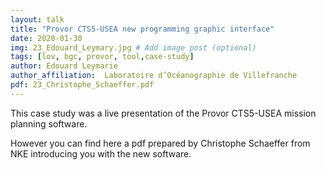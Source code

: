 ```yaml
---
layout: talk
title: "Provor CTS5-USEA new programming graphic interface"
date: 2020-01-30
img: 23_Edouard_Leymary.jpg # Add image post (optional)
tags: [lov, bgc, provor, tool,case-study]
author: Edouard Leymarie
author_affiliation:  Laboratoire d’Océanographie de Villefranche
pdf: 23_Christophe_Schaeffer.pdf
---
```


This case study was a live presentation of the Provor CTS5-USEA mission planning software. 

However you can find here a pdf prepared by Christophe Schaeffer from NKE introducing you with the new software.

[jekyll-docs]: https://jekyllrb.com/docs/home
[jekyll-gh]:   https://github.com/jekyll/jekyll
[jekyll-talk]: https://talk.jekyllrb.com/